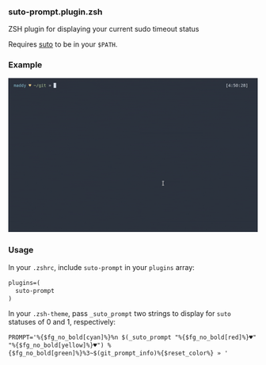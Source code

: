 ### suto-prompt.plugin.zsh

ZSH plugin for displaying your current sudo timeout status

Requires [suto](https://github.com/b0o/suto) to be in your `$PATH`.

### Example
![suto example](example.gif)

### Usage
In your `.zshrc`, include `suto-prompt` in your `plugins` array:

```shell
plugins=(
  suto-prompt
)
```

In your `.zsh-theme`, pass `_suto_prompt` two strings to display for `suto` statuses of 0 and 1, respectively:

```shell
PROMPT='%{$fg_no_bold[cyan]%}%n $(_suto_prompt "%{$fg_no_bold[red]%}♥" "%{$fg_no_bold[yellow]%}♥") %{$fg_no_bold[green]%}%3~$(git_prompt_info)%{$reset_color%} » '
```
